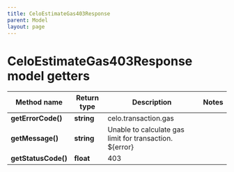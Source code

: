 ```yaml
---
title: CeloEstimateGas403Response
parent: Model
layout: page
---
```


# CeloEstimateGas403Response model getters

Method name | Return type | Description | Notes
------------ | ------------- | ------------- | -------------
**getErrorCode()** | **string** | celo.transaction.gas |
**getMessage()** | **string** | Unable to calculate gas limit for transaction. ${error} |
**getStatusCode()** | **float** | 403 |


